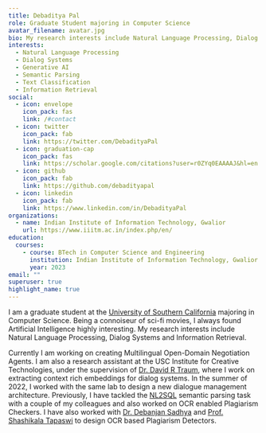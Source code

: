 ```yaml
---
title: Debaditya Pal
role: Graduate Student majoring in Computer Science
avatar_filename: avatar.jpg
bio: My research interests include Natural Language Processing, Dialog Systems and Information Retrieval among other things.
interests:
  - Natural Language Processing
  - Dialog Systems
  - Generative AI
  - Semantic Parsing
  - Text Classification
  - Information Retrieval
social:
  - icon: envelope
    icon_pack: fas
    link: /#contact
  - icon: twitter
    icon_pack: fab
    link: https://twitter.com/DebadityaPal
  - icon: graduation-cap
    icon_pack: fas
    link: https://scholar.google.com/citations?user=r0ZYq0EAAAAJ&hl=en
  - icon: github
    icon_pack: fab
    link: https://github.com/debadityapal
  - icon: linkedin
    icon_pack: fab
    link: https://www.linkedin.com/in/DebadityaPal
organizations:
  - name: Indian Institute of Information Technology, Gwalior
    url: https://www.iiitm.ac.in/index.php/en/
education:
  courses:
    - course: BTech in Computer Science and Engineering
      institution: Indian Institute of Information Technology, Gwalior
      year: 2023
email: ""
superuser: true
highlight_name: true
---
```


I am a graduate student at the [University of Southern California](https://www.usc.edu/) majoring in Computer Science. Being a connoiseur of sci-fi movies, I always found Artificial Intelligence highly interesting. My research interests include Natural Language Processing, Dialog Systems and Information Retrieval.

Currently I am working on creating Multilingual Open-Domain Negotiation Agents. I am also a research assistant at the USC Institute for Creative Technologies, under the supervision of [Dr. David R Traum](https://viterbi.usc.edu/directory/faculty/Traum/David), where I work on extracting context rich embeddings for dialog systems. In the summer of 2022, I worked with the same lab to design a new dialogue management architecture. Previously, I have tackled the [NL2SQL](https://ieeexplore.ieee.org/document/9417888) semantic parsing task with a couple of my colleagues and also worked on OCR enabled Plagiarism Checkers. I have also worked with [Dr. Debanjan Sadhya](https://www.iiitm.ac.in/index.php/en/component/splms/teacher/Dr.Devanjan) and [Prof. Shashikala Tapaswi](https://www.iiitm.ac.in/index.php/en/component/splms/teacher/Prof.Shashikala) to design OCR based Plagiarism Detectors.
